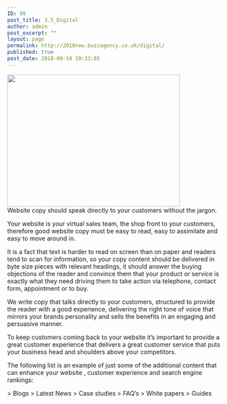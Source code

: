 ```yaml
---
ID: 99
post_title: 3.5_Digital
author: admin
post_excerpt: ""
layout: page
permalink: http://2018new.buzzagency.co.uk/digital/
published: true
post_date: 2018-09-10 10:33:05
---
```

<div><img class="attachment-400x400 size-400x400 wp-post-image alignright" src="https://i2.wp.com/goodwrite.ink/wp-content/uploads/2017/01/digital.jpg?fit=400%2C306" sizes="(max-width: 400px) 100vw, 400px" srcset="https://i2.wp.com/goodwrite.ink/wp-content/uploads/2017/01/digital.jpg?w=1340 1340w, https://i2.wp.com/goodwrite.ink/wp-content/uploads/2017/01/digital.jpg?resize=300%2C230 300w, https://i2.wp.com/goodwrite.ink/wp-content/uploads/2017/01/digital.jpg?resize=768%2C588 768w, https://i2.wp.com/goodwrite.ink/wp-content/uploads/2017/01/digital.jpg?resize=1024%2C784 1024w, https://i2.wp.com/goodwrite.ink/wp-content/uploads/2017/01/digital.jpg?w=1280 1280w" alt="" width="400" height="306" data-attachment-id="112" data-permalink="http://goodwrite.ink/services/digital/digital/" data-orig-file="https://i2.wp.com/goodwrite.ink/wp-content/uploads/2017/01/digital.jpg?fit=1340%2C1026" data-orig-size="1340,1026" data-comments-opened="1" data-image-meta="{&quot;aperture&quot;:&quot;0&quot;,&quot;credit&quot;:&quot;&quot;,&quot;camera&quot;:&quot;&quot;,&quot;caption&quot;:&quot;&quot;,&quot;created_timestamp&quot;:&quot;0&quot;,&quot;copyright&quot;:&quot;&quot;,&quot;focal_length&quot;:&quot;0&quot;,&quot;iso&quot;:&quot;0&quot;,&quot;shutter_speed&quot;:&quot;0&quot;,&quot;title&quot;:&quot;&quot;,&quot;orientation&quot;:&quot;0&quot;}" data-image-title="digital" data-image-description="" data-medium-file="https://i2.wp.com/goodwrite.ink/wp-content/uploads/2017/01/digital.jpg?fit=300%2C230" data-large-file="https://i2.wp.com/goodwrite.ink/wp-content/uploads/2017/01/digital.jpg?fit=640%2C490" /></div>
Website copy should speak directly to your customers without the jargon.

Your website is your virtual sales team, the shop front to your customers, therefore good website copy must be easy to read, easy to assimilate and easy to move around in.

It is a fact that text is harder to read on screen than on paper and readers tend to scan for information, so your copy content should be delivered in byte size pieces with relevant headings, it should answer the buying objections of the reader and convince them that your product or service is exactly what they need driving them to take action via telephone, contact form, appointment or to buy.

We write copy that talks directly to your customers, structured to provide the reader with a good experience, delivering the right tone of voice that mirrors your brands personality and sells the benefits in an engaging and persuasive manner.

To keep customers coming back to your website it’s important to provide a great customer experience that delivers a great customer service that puts your business head and shoulders above your competitors.

The following list is an example of just some of the additional content that can enhance your website , customer experience and search engine rankings:

&gt; Blogs
&gt; Latest News
&gt; Case studies
&gt; FAQ’s
&gt; White papers
&gt; Guides